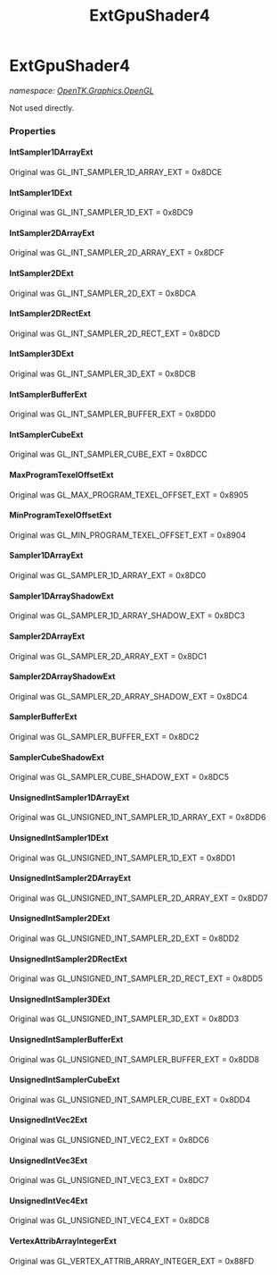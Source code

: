 ﻿---
title: ExtGpuShader4
---

# ExtGpuShader4
_namespace: [OpenTK.Graphics.OpenGL](N-OpenTK.Graphics.OpenGL.html)_

Not used directly.



### Properties

#### IntSampler1DArrayExt
Original was GL_INT_SAMPLER_1D_ARRAY_EXT = 0x8DCE
#### IntSampler1DExt
Original was GL_INT_SAMPLER_1D_EXT = 0x8DC9
#### IntSampler2DArrayExt
Original was GL_INT_SAMPLER_2D_ARRAY_EXT = 0x8DCF
#### IntSampler2DExt
Original was GL_INT_SAMPLER_2D_EXT = 0x8DCA
#### IntSampler2DRectExt
Original was GL_INT_SAMPLER_2D_RECT_EXT = 0x8DCD
#### IntSampler3DExt
Original was GL_INT_SAMPLER_3D_EXT = 0x8DCB
#### IntSamplerBufferExt
Original was GL_INT_SAMPLER_BUFFER_EXT = 0x8DD0
#### IntSamplerCubeExt
Original was GL_INT_SAMPLER_CUBE_EXT = 0x8DCC
#### MaxProgramTexelOffsetExt
Original was GL_MAX_PROGRAM_TEXEL_OFFSET_EXT = 0x8905
#### MinProgramTexelOffsetExt
Original was GL_MIN_PROGRAM_TEXEL_OFFSET_EXT = 0x8904
#### Sampler1DArrayExt
Original was GL_SAMPLER_1D_ARRAY_EXT = 0x8DC0
#### Sampler1DArrayShadowExt
Original was GL_SAMPLER_1D_ARRAY_SHADOW_EXT = 0x8DC3
#### Sampler2DArrayExt
Original was GL_SAMPLER_2D_ARRAY_EXT = 0x8DC1
#### Sampler2DArrayShadowExt
Original was GL_SAMPLER_2D_ARRAY_SHADOW_EXT = 0x8DC4
#### SamplerBufferExt
Original was GL_SAMPLER_BUFFER_EXT = 0x8DC2
#### SamplerCubeShadowExt
Original was GL_SAMPLER_CUBE_SHADOW_EXT = 0x8DC5
#### UnsignedIntSampler1DArrayExt
Original was GL_UNSIGNED_INT_SAMPLER_1D_ARRAY_EXT = 0x8DD6
#### UnsignedIntSampler1DExt
Original was GL_UNSIGNED_INT_SAMPLER_1D_EXT = 0x8DD1
#### UnsignedIntSampler2DArrayExt
Original was GL_UNSIGNED_INT_SAMPLER_2D_ARRAY_EXT = 0x8DD7
#### UnsignedIntSampler2DExt
Original was GL_UNSIGNED_INT_SAMPLER_2D_EXT = 0x8DD2
#### UnsignedIntSampler2DRectExt
Original was GL_UNSIGNED_INT_SAMPLER_2D_RECT_EXT = 0x8DD5
#### UnsignedIntSampler3DExt
Original was GL_UNSIGNED_INT_SAMPLER_3D_EXT = 0x8DD3
#### UnsignedIntSamplerBufferExt
Original was GL_UNSIGNED_INT_SAMPLER_BUFFER_EXT = 0x8DD8
#### UnsignedIntSamplerCubeExt
Original was GL_UNSIGNED_INT_SAMPLER_CUBE_EXT = 0x8DD4
#### UnsignedIntVec2Ext
Original was GL_UNSIGNED_INT_VEC2_EXT = 0x8DC6
#### UnsignedIntVec3Ext
Original was GL_UNSIGNED_INT_VEC3_EXT = 0x8DC7
#### UnsignedIntVec4Ext
Original was GL_UNSIGNED_INT_VEC4_EXT = 0x8DC8
#### VertexAttribArrayIntegerExt
Original was GL_VERTEX_ATTRIB_ARRAY_INTEGER_EXT = 0x88FD

